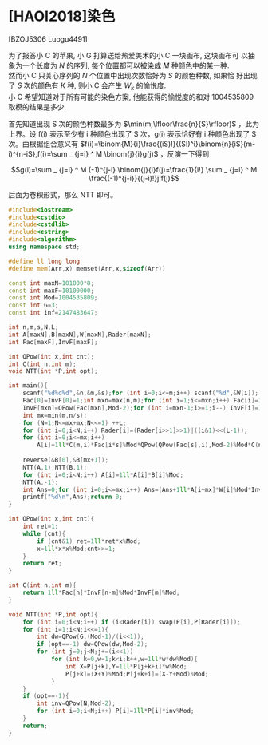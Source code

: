 # [HAOI2018]染色
[BZOJ5306 Luogu4491]

为了报答小 C 的苹果, 小 G 打算送给热爱美术的小 C 一块画布, 这块画布可 以抽象为一个长度为 $N$ 的序列, 每个位置都可以被染成 $M$ 种颜色中的某一种.  
然而小 C 只关心序列的 $N$ 个位置中出现次数恰好为 $S$ 的颜色种数, 如果恰 好出现了 $S$ 次的颜色有 $K$ 种, 则小 C 会产生 $W_k$ 的愉悦度.  
小 C 希望知道对于所有可能的染色方案, 他能获得的愉悦度的和对 $1004535809$ 取模的结果是多少.

首先知道出现 S 次的颜色种数最多为 $\min(m,\lfloor\frac{n}{S}\rfloor)$ ，此为上界。设 f(i) 表示至少有 i 种颜色出现了 S 次，g(i) 表示恰好有 i 种颜色出现了 S 次。由根据组合意义有 $f(i)=\binom{M}{i}\frac{(iS)!}{(S!)^i}\binom{n}{iS}(m-i)^{n-iS},f(i)=\sum _ {j=i} ^ M \binom{j}{i}g(j)$ ，反演一下得到

$$g(i)=\sum _ {j=i} ^ M (-1)^{j-i} \binom{j}{i}f(j)=\frac{1}{i!} \sum _ {j=i} ^ M \frac{(-1)^{j-i}}{(j-i)!}j!f(j)$$

后面为卷积形式，那么 NTT 即可。

```cpp
#include<iostream>
#include<cstdio>
#include<cstdlib>
#include<cstring>
#include<algorithm>
using namespace std;

#define ll long long
#define mem(Arr,x) memset(Arr,x,sizeof(Arr))

const int maxN=101000*8;
const int maxF=10100000;
const int Mod=1004535809;
const int G=3;
const int inf=2147483647;

int n,m,s,N,L;
int A[maxN],B[maxN],W[maxN],Rader[maxN];
int Fac[maxF],InvF[maxF];

int QPow(int x,int cnt);
int C(int n,int m);
void NTT(int *P,int opt);

int main(){
	scanf("%d%d%d",&n,&m,&s);for (int i=0;i<=m;i++) scanf("%d",&W[i]);
	Fac[0]=InvF[0]=1;int mxn=max(n,m);for (int i=1;i<=mxn;i++) Fac[i]=1ll*Fac[i-1]*i%Mod;
	InvF[mxn]=QPow(Fac[mxn],Mod-2);for (int i=mxn-1;i>=1;i--) InvF[i]=1ll*InvF[i+1]*(i+1)%Mod;
	int mx=min(m,n/s);
	for (N=1;N<=mx+mx;N<<=1) ++L;
	for (int i=0;i<N;i++) Rader[i]=(Rader[i>>1]>>1)|((i&1)<<(L-1));
	for (int i=0;i<=mx;i++)
		A[i]=1ll*C(m,i)*Fac[i*s]%Mod*QPow(QPow(Fac[s],i),Mod-2)%Mod*C(n,i*s)%Mod*QPow(m-i,n-i*s)%Mod*Fac[i]%Mod,B[i]=(InvF[i]*((i&1)?(-1):(1))+Mod)%Mod;
	
	reverse(&B[0],&B[mx+1]);
	NTT(A,1);NTT(B,1);
	for (int i=0;i<N;i++) A[i]=1ll*A[i]*B[i]%Mod;
	NTT(A,-1);
	int Ans=0;for (int i=0;i<=mx;i++) Ans=(Ans+1ll*A[i+mx]*W[i]%Mod*InvF[i]%Mod)%Mod;
	printf("%d\n",Ans);return 0;
}

int QPow(int x,int cnt){
	int ret=1;
	while (cnt){
		if (cnt&1) ret=1ll*ret*x%Mod;
		x=1ll*x*x%Mod;cnt>>=1;
	}
	return ret;
}

int C(int n,int m){
	return 1ll*Fac[n]*InvF[n-m]%Mod*InvF[m]%Mod;
}

void NTT(int *P,int opt){
	for (int i=0;i<N;i++) if (i<Rader[i]) swap(P[i],P[Rader[i]]);
	for (int i=1;i<N;i<<=1){
		int dw=QPow(G,(Mod-1)/(i<<1));
		if (opt==-1) dw=QPow(dw,Mod-2);
		for (int j=0;j<N;j+=(i<<1))
			for (int k=0,w=1;k<i;k++,w=1ll*w*dw%Mod){
				int X=P[j+k],Y=1ll*P[j+k+i]*w%Mod;
				P[j+k]=(X+Y)%Mod;P[j+k+i]=(X-Y+Mod)%Mod;
			}
	}
	if (opt==-1){
		int inv=QPow(N,Mod-2);
		for (int i=0;i<N;i++) P[i]=1ll*P[i]*inv%Mod;
	}
	return;
}
```